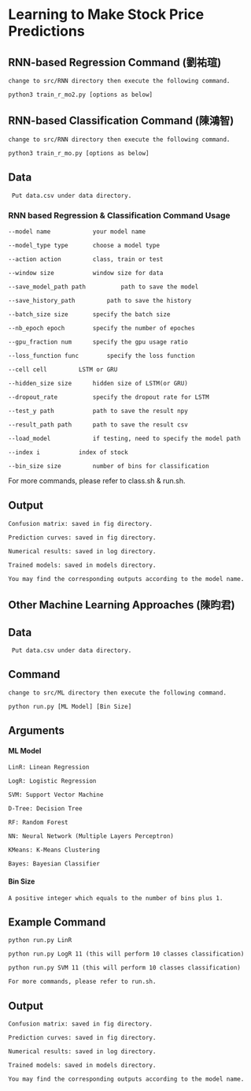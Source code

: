 # Learning to Make Stock Price Predictions

## RNN-based Regression Command (劉祐瑄)
```
change to src/RNN directory then execute the following command.

python3 train_r_mo2.py [options as below]
```

## RNN-based Classification Command (陳鴻智)
```
change to src/RNN directory then execute the following command.

python3 train_r_mo.py [options as below]
```

## Data
``` Put data.csv under data directory.```

### RNN based Regression & Classification Command Usage
```
--model name			your model name

--model_type type		choose a model type

--action action			class, train or test

--window size			window size for data

--save_model_path path	        path to save the model

--save_history_path 		path to save the history

--batch_size size		specify the batch size

--nb_epoch epoch		specify the number of epoches

--gpu_fraction num		specify the gpu usage ratio

--loss_function func		specify the loss function

--cell cell			LSTM or GRU

--hidden_size size		hidden size of LSTM(or GRU)

--dropout_rate 			specify the dropout rate for LSTM

--test_y path			path to save the result npy

--result_path path		path to save the result csv

--load_model 			if testing, need to specify the model path

--index i			index of stock

--bin_size size			number of bins for classification	
```
For more commands, please refer to class.sh & run.sh.

## Output
```
Confusion matrix: saved in fig directory.
    
Prediction curves: saved in fig directory.
    
Numerical results: saved in log directory.
    
Trained models: saved in models directory.
    
You may find the corresponding outputs according to the model name.
```


## Other Machine Learning Approaches (陳昀君)

## Data
``` Put data.csv under data directory.```

## Command
```
change to src/ML directory then execute the following command.

python run.py [ML Model] [Bin Size]
```

## Arguments
#### ML Model
```
LinR: Linean Regression

LogR: Logistic Regression

SVM: Support Vector Machine

D-Tree: Decision Tree

RF: Random Forest

NN: Neural Network (Multiple Layers Perceptron)

KMeans: K-Means Clustering

Bayes: Bayesian Classifier
```

#### Bin Size
```
A positive integer which equals to the number of bins plus 1.
```

## Example Command
```
python run.py LinR
    
python run.py LogR 11 (this will perform 10 classes classification)
    
python run.py SVM 11 (this will perform 10 classes classification)

For more commands, please refer to run.sh.
```

## Output
```
Confusion matrix: saved in fig directory.
    
Prediction curves: saved in fig directory.
    
Numerical results: saved in log directory.
    
Trained models: saved in models directory.
    
You may find the corresponding outputs according to the model name.
```
